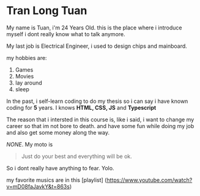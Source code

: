 # Tran Long Tuan

My name is Tuan, i'm 24 Years Old. this is the place where i introduce myself i dont really know what to talk anymore.

My last job is Electrical Engineer, i used to design chips and mainboard.

my hobbies are:

1. Games
2. Movies
3. lay around
4. sleep

In the past, i self-learn coding to do my thesis so i can say i have known coding for **5** years. I knows **HTML, CSS, JS** and **Typescript**

The reason that i intersted in this course is, like i said, i want to change my career so that im not bore to death. and have some fun while doing my job and also get some money along the way.

_NONE_. My moto is

> Just do your best and everything will be ok.

So i dont really have anything to fear. Yolo.

my favorite musics are in this [playlist] (https://www.youtube.com/watch?v=mD08faJavkY&t=863s)
